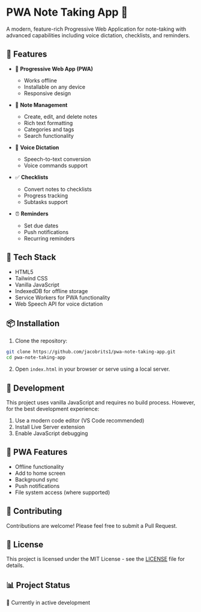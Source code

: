 # PWA Note Taking App 📝

A modern, feature-rich Progressive Web Application for note-taking with advanced capabilities including voice dictation, checklists, and reminders.

## 🌟 Features

- 📱 **Progressive Web App (PWA)**
  - Works offline
  - Installable on any device
  - Responsive design
  
- 📝 **Note Management**
  - Create, edit, and delete notes
  - Rich text formatting
  - Categories and tags
  - Search functionality
  
- 🎤 **Voice Dictation**
  - Speech-to-text conversion
  - Voice commands support
  
- ✅ **Checklists**
  - Convert notes to checklists
  - Progress tracking
  - Subtasks support
  
- ⏰ **Reminders**
  - Set due dates
  - Push notifications
  - Recurring reminders

## 🚀 Tech Stack

- HTML5
- Tailwind CSS
- Vanilla JavaScript
- IndexedDB for offline storage
- Service Workers for PWA functionality
- Web Speech API for voice dictation

## 📦 Installation

1. Clone the repository:
```bash
git clone https://github.com/jacobrits1/pwa-note-taking-app.git
cd pwa-note-taking-app
```

2. Open `index.html` in your browser or serve using a local server.

## 🔧 Development

This project uses vanilla JavaScript and requires no build process. However, for the best development experience:

1. Use a modern code editor (VS Code recommended)
2. Install Live Server extension
3. Enable JavaScript debugging

## 📱 PWA Features

- Offline functionality
- Add to home screen
- Background sync
- Push notifications
- File system access (where supported)

## 🤝 Contributing

Contributions are welcome! Please feel free to submit a Pull Request.

## 📄 License

This project is licensed under the MIT License - see the [LICENSE](LICENSE) file for details.

## 📊 Project Status

🚧 Currently in active development